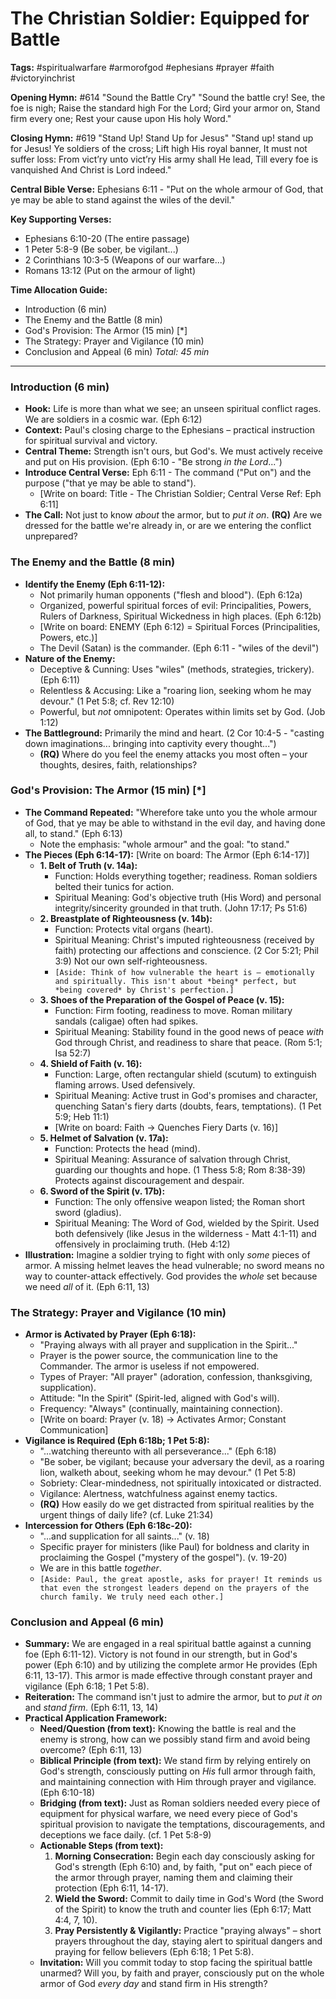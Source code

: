 # The Christian Soldier: Equipped for Battle

**Tags:** #spiritualwarfare #armorofgod #ephesians #prayer #faith #victoryinchrist

**Opening Hymn:** #614 "Sound the Battle Cry"
"Sound the battle cry! See, the foe is nigh; Raise the standard high For the Lord; Gird your armor on, Stand firm every one; Rest your cause upon His holy Word."

**Closing Hymn:** #619 "Stand Up! Stand Up for Jesus"
"Stand up! stand up for Jesus! Ye soldiers of the cross; Lift high His royal banner, It must not suffer loss: From vict’ry unto vict’ry His army shall He lead, Till every foe is vanquished And Christ is Lord indeed."

**Central Bible Verse:** Ephesians 6:11 - "Put on the whole armour of God, that ye may be able to stand against the wiles of the devil."

**Key Supporting Verses:**
*   Ephesians 6:10-20 (The entire passage)
*   1 Peter 5:8-9 (Be sober, be vigilant...)
*   2 Corinthians 10:3-5 (Weapons of our warfare...)
*   Romans 13:12 (Put on the armour of light)

**Time Allocation Guide:**
*   Introduction (6 min)
*   The Enemy and the Battle (8 min)
*   God's Provision: The Armor (15 min) [*]
*   The Strategy: Prayer and Vigilance (10 min)
*   Conclusion and Appeal (6 min)
*Total: 45 min*

---

### Introduction (6 min)

*   **Hook:** Life is more than what we see; an unseen spiritual conflict rages. We are soldiers in a cosmic war. (Eph 6:12)
*   **Context:** Paul's closing charge to the Ephesians – practical instruction for spiritual survival and victory.
*   **Central Theme:** Strength isn't ours, but God's. We must actively receive and put on His provision. (Eph 6:10 - "Be strong *in the Lord*...")
*   **Introduce Central Verse:** Eph 6:11 - The command ("Put on") and the purpose ("that ye may be able to stand").
    *   [Write on board: Title - The Christian Soldier; Central Verse Ref: Eph 6:11]
*   **The Call:** Not just to know *about* the armor, but to *put it on*. **(RQ)** Are we dressed for the battle we're already in, or are we entering the conflict unprepared?

### The Enemy and the Battle (8 min)

*   **Identify the Enemy (Eph 6:11-12):**
    *   Not primarily human opponents ("flesh and blood"). (Eph 6:12a)
    *   Organized, powerful spiritual forces of evil: Principalities, Powers, Rulers of Darkness, Spiritual Wickedness in high places. (Eph 6:12b)
    *   [Write on board: ENEMY (Eph 6:12) = Spiritual Forces (Principalities, Powers, etc.)]
    *   The Devil (Satan) is the commander. (Eph 6:11 - "wiles of the devil")
*   **Nature of the Enemy:**
    *   Deceptive & Cunning: Uses "wiles" (methods, strategies, trickery). (Eph 6:11)
    *   Relentless & Accusing: Like a "roaring lion, seeking whom he may devour." (1 Pet 5:8; cf. Rev 12:10)
    *   Powerful, but *not* omnipotent: Operates within limits set by God. (Job 1:12)
*   **The Battleground:** Primarily the mind and heart. (2 Cor 10:4-5 - "casting down imaginations... bringing into captivity every thought...")
    *   **(RQ)** Where do you feel the enemy attacks you most often – your thoughts, desires, faith, relationships?

### God's Provision: The Armor (15 min) [*]

*   **The Command Repeated:** "Wherefore take unto you the whole armour of God, that ye may be able to withstand in the evil day, and having done all, to stand." (Eph 6:13)
    *   Note the emphasis: "whole armour" and the goal: "to stand."
*   **The Pieces (Eph 6:14-17):** [Write on board: The Armor (Eph 6:14-17)]
    *   **1. Belt of Truth (v. 14a):**
        *   Function: Holds everything together; readiness. Roman soldiers belted their tunics for action.
        *   Spiritual Meaning: God's objective truth (His Word) and personal integrity/sincerity grounded in that truth. (John 17:17; Ps 51:6)
    *   **2. Breastplate of Righteousness (v. 14b):**
        *   Function: Protects vital organs (heart).
        *   Spiritual Meaning: Christ's imputed righteousness (received by faith) protecting our affections and conscience. (2 Cor 5:21; Phil 3:9) Not our own self-righteousness.
        *   `[Aside: Think of how vulnerable the heart is – emotionally and spiritually. This isn't about *being* perfect, but *being covered* by Christ's perfection.]`
    *   **3. Shoes of the Preparation of the Gospel of Peace (v. 15):**
        *   Function: Firm footing, readiness to move. Roman military sandals (caligae) often had spikes.
        *   Spiritual Meaning: Stability found in the good news of peace *with* God through Christ, and readiness to share that peace. (Rom 5:1; Isa 52:7)
    *   **4. Shield of Faith (v. 16):**
        *   Function: Large, often rectangular shield (scutum) to extinguish flaming arrows. Used defensively.
        *   Spiritual Meaning: Active trust in God's promises and character, quenching Satan's fiery darts (doubts, fears, temptations). (1 Pet 5:9; Heb 11:1)
        *   [Write on board: Faith -> Quenches Fiery Darts (v. 16)]
    *   **5. Helmet of Salvation (v. 17a):**
        *   Function: Protects the head (mind).
        *   Spiritual Meaning: Assurance of salvation through Christ, guarding our thoughts and hope. (1 Thess 5:8; Rom 8:38-39) Protects against discouragement and despair.
    *   **6. Sword of the Spirit (v. 17b):**
        *   Function: The only offensive weapon listed; the Roman short sword (gladius).
        *   Spiritual Meaning: The Word of God, wielded by the Spirit. Used both defensively (like Jesus in the wilderness - Matt 4:1-11) and offensively in proclaiming truth. (Heb 4:12)
*   **Illustration:** Imagine a soldier trying to fight with only *some* pieces of armor. A missing helmet leaves the head vulnerable; no sword means no way to counter-attack effectively. God provides the *whole* set because we need *all* of it. (Eph 6:11, 13)

### The Strategy: Prayer and Vigilance (10 min)

*   **Armor is Activated by Prayer (Eph 6:18):**
    *   "Praying always with all prayer and supplication in the Spirit..."
    *   Prayer is the power source, the communication line to the Commander. The armor is useless if not empowered.
    *   Types of Prayer: "All prayer" (adoration, confession, thanksgiving, supplication).
    *   Attitude: "In the Spirit" (Spirit-led, aligned with God's will).
    *   Frequency: "Always" (continually, maintaining connection).
    *   [Write on board: Prayer (v. 18) -> Activates Armor; Constant Communication]
*   **Vigilance is Required (Eph 6:18b; 1 Pet 5:8):**
    *   "...watching thereunto with all perseverance..." (Eph 6:18)
    *   "Be sober, be vigilant; because your adversary the devil, as a roaring lion, walketh about, seeking whom he may devour." (1 Pet 5:8)
    *   Sobriety: Clear-mindedness, not spiritually intoxicated or distracted.
    *   Vigilance: Alertness, watchfulness against enemy tactics.
    *   **(RQ)** How easily do we get distracted from spiritual realities by the urgent things of daily life? (cf. Luke 21:34)
*   **Intercession for Others (Eph 6:18c-20):**
    *   "...and supplication for all saints..." (v. 18)
    *   Specific prayer for ministers (like Paul) for boldness and clarity in proclaiming the Gospel ("mystery of the gospel"). (v. 19-20)
    *   We are in this battle *together*.
    *   `[Aside: Paul, the great apostle, asks for prayer! It reminds us that even the strongest leaders depend on the prayers of the church family. We truly need each other.]`

### Conclusion and Appeal (6 min)

*   **Summary:** We are engaged in a real spiritual battle against a cunning foe (Eph 6:11-12). Victory is not found in our strength, but in God's power (Eph 6:10) and by utilizing the complete armor He provides (Eph 6:11, 13-17). This armor is made effective through constant prayer and vigilance (Eph 6:18; 1 Pet 5:8).
*   **Reiteration:** The command isn't just to admire the armor, but to *put it on* and *stand firm*. (Eph 6:11, 13, 14)
*   **Practical Application Framework:**
    *   **Need/Question (from text):** Knowing the battle is real and the enemy is strong, how can we possibly stand firm and avoid being overcome? (Eph 6:11, 13)
    *   **Biblical Principle (from text):** We stand firm by relying entirely on God's strength, consciously putting on *His* full armor through faith, and maintaining connection with Him through prayer and vigilance. (Eph 6:10-18)
    *   **Bridging (from text):** Just as Roman soldiers needed every piece of equipment for physical warfare, we need every piece of God's spiritual provision to navigate the temptations, discouragements, and deceptions we face daily. (cf. 1 Pet 5:8-9)
    *   **Actionable Steps (from text):**
        1.  **Morning Consecration:** Begin each day consciously asking for God's strength (Eph 6:10) and, by faith, "put on" each piece of the armor through prayer, naming them and claiming their protection (Eph 6:11, 14-17).
        2.  **Wield the Sword:** Commit to daily time in God's Word (the Sword of the Spirit) to know the truth and counter lies (Eph 6:17; Matt 4:4, 7, 10).
        3.  **Pray Persistently & Vigilantly:** Practice "praying always" – short prayers throughout the day, staying alert to spiritual dangers and praying for fellow believers (Eph 6:18; 1 Pet 5:8).
    *   **Invitation:** Will you commit today to stop facing the spiritual battle unarmed? Will you, by faith and prayer, consciously put on the whole armor of God *every day* and stand firm in His strength?